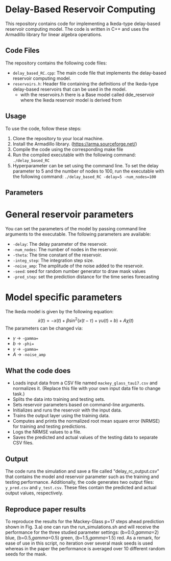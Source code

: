 # Delay-Based Reservoir Computing

This repository contains code for implementing a Ikeda-type delay-based reservoir computing model. The code is written in C++ and uses the Armadillo library for linear algebra operations.

## Code Files

The repository contains the following code files:

- `delay_based_RC.cpp`: The main code file that implements the delay-based reservoir computing model.
- `reservoirs.h`: Header file containing the definitions of the Ikeda-type delay-based reservoirs that can be used in the model.
    - with the reservoirs.h there is a Base model called dde_reservoir where the Ikeda reservoir model is derived from 

## Usage

To use the code, follow these steps:

1. Clone the repository to your local machine.
2. Install the Armadillo library. (https://arma.sourceforge.net/)
3. Compile the code using the corresponding make file
4. Run the compiled executable with the following command: `./delay_based_RC`
5. Hyperparameter can be set using the command line. To set the delay parameter to 5 and the number of nodes to 100, run the executable with the following command: `./delay_based_RC -delay=5 -num_nodes=100`

## Parameters
# General reservoir parameters
You can set the parameters of the model by passing command line arguments to the executable. The following parameters are available:

- `-delay`: The delay parameter of the reservoir.
- `-num_nodes`: The number of nodes in the reservoir.
- `-theta`: The time constant of the reservoir.
- `-integ_step`: The integration step size.
- `-noise_amp`: The amplitude of the noise added to the reservoir.
- `-seed`: seed for random number generator to draw mask values
- `-pred_step`: set the prediction distance for the time series forecasting 

# Model specific parameters
The Ikeda model is given by the following equation:
$$ \dot{x}(t) = -x(t) +\beta\sin^2(x(t-\tau) + \gamma u(t) + b) + A\chi(t) $$
The parameters can be changed via:
- $\gamma$    →   `-gamma=`
- $b$      →   `-phi=`
- $\gamma$    →   `-gamma=`
- $A$         →   `-noise_amp`

## What the code does

- Loads input data from a CSV file named `mackey_glass_tau17.csv` and normalizes it. (Replace this file with your own input data file to change task.)
- Splits the data into training and testing sets.
- Sets reservoir parameters based on command-line arguments.
- Initializes and runs the reservoir with the input data.
- Trains the output layer using the training data.
- Computes and prints the normalized root mean square error (NRMSE) for training and testing predictions.
- Logs the NRMSE values to a file.
- Saves the predicted and actual values of the testing data to separate CSV files.

## Output
The code runs the simulation and save a file called "delay_rc_output.csv" that contains the model and reservoir parameter such as the training and testing performance. Additionally, the code generates two output files: `y_pred.csv` and `y_test.csv`. These files contain the predicted and actual output values, respectively.


## Reproduce paper results 

To reproduce the results for the Mackey-Glass p=17 steps ahead prediction shown in Fig. 3.a) one can run the run_simulations.sh and will receive the performance for the three studied parameter settings: (b=0.0,$gamma$=2) blue, (b=0.5,$gamma$=0.5) green, (b=1.5,$gamma$=1.5) red. As a remark, for ease of use in this script, no iteration over several mask seeds is used whereas in the paper the performance is averaged over 10 different random seeds for the mask.